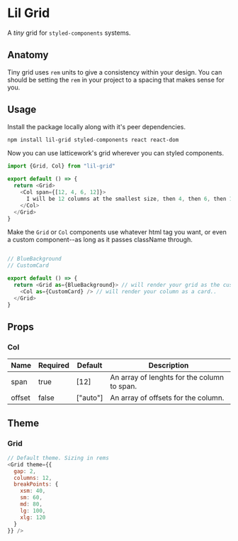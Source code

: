 # Lil Grid

A _tiny_ grid for `styled-components` systems.

## Anatomy

Tiny grid uses `rem` units to give a consistency within your design. You can should be setting the `rem` in your project to a spacing that makes sense for you.

## Usage

Install the package locally along with it's peer dependencies.

```bash
npm install lil-grid styled-components react react-dom
```

Now you can use latticework's grid wherever you can styled components.

```js
import {Grid, Col} from "lil-grid"

export default () => {
  return <Grid>
    <Col span={[12, 4, 6, 12]}>
      I will be 12 columns at the smallest size, then 4, then 6, then 12 again.
    </Col>
  </Grid>
}
```

Make the `Grid` or `Col` components use whatever html tag you want, or even a custom component--as long as it passes className through.

```js

// BlueBackground
// CustomCard

export default () => {
  return <Grid as={BlueBackground}> // will render your grid as the custom background.
    <Col as={CustomCard} /> // will render your column as a card..
  </Grid>
}
```

## Props

### Col

| Name   | Required | Default  | Description                                 |
| ------ | -------- | -------- | ------------------------------------------- |
| span   | true     | [12]     | An array of lenghts for the column to span. |
| offset | false    | ["auto"] | An array of offsets for the column.         |

## Theme

### Grid

```js
// Default theme. Sizing in rems
<Grid theme={{
  gap: 2,
  columns: 12,
  breakPoints: {
    xsm: 40,
    sm: 60,
    md: 80,
    lg: 100,
    xlg: 120
  }
}} />
```